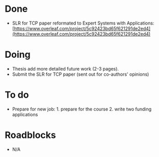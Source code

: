 # Done
 - SLR for TCP paper reformated to Expert Systems with Applications: [https://www.overleaf.com/project/5c92423bd65f621291de2ed4](https://www.overleaf.com/project/5c92423bd65f621291de2ed4)
# Doing
 - Thesis add more detailed future work (2-3 pages).
 - Submit the SLR for TCP paper (sent out for co-authors' opinions)
# To do
 - Prepare for new job: 1. prepare for the course 2. write two funding applications
# Roadblocks
 - N/A
